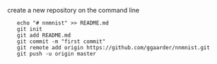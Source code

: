 create a new repository on the command line

       echo "# nnmnist" >> README.md
       git init
       git add README.md
       git commit -m "first commit"
       git remote add origin https://github.com/ggaarder/nnmnist.git
       git push -u origin master
